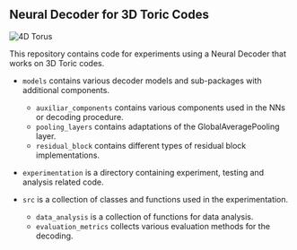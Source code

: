 ## Neural Decoder for 3D Toric Codes
![4D Torus](experimentation/torus.gif)

This repository contains code for experiments using a Neural Decoder that works on 3D Toric codes.

- `models` contains various decoder models and sub-packages with additional components.

  - `auxiliar_components` contains various components used in the NNs or decoding procedure.
  - `pooling_layers` contains adaptations of the GlobalAveragePooling layer.
  - `residual_block` contains different types of residual block implementations.
  
- `experimentation` is a directory containing experiment, testing and analysis related code.
- `src` is a collection of classes and functions used in the experimentation.

  - `data_analysis` is a collection of functions for data analysis.
  - `evaluation_metrics` collects various evaluation methods for the decoding.


